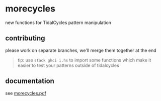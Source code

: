 # morecycles

new functions for TidalCycles pattern manipulation

## contributing

please work on separate branches, we'll merge them together at the end

> tip: use `stack ghci i.hs` to import some functions which make it easier to test your patterns outside of tidalcycles

## documentation

see [morecycles.pdf](morecycles.pdf)
